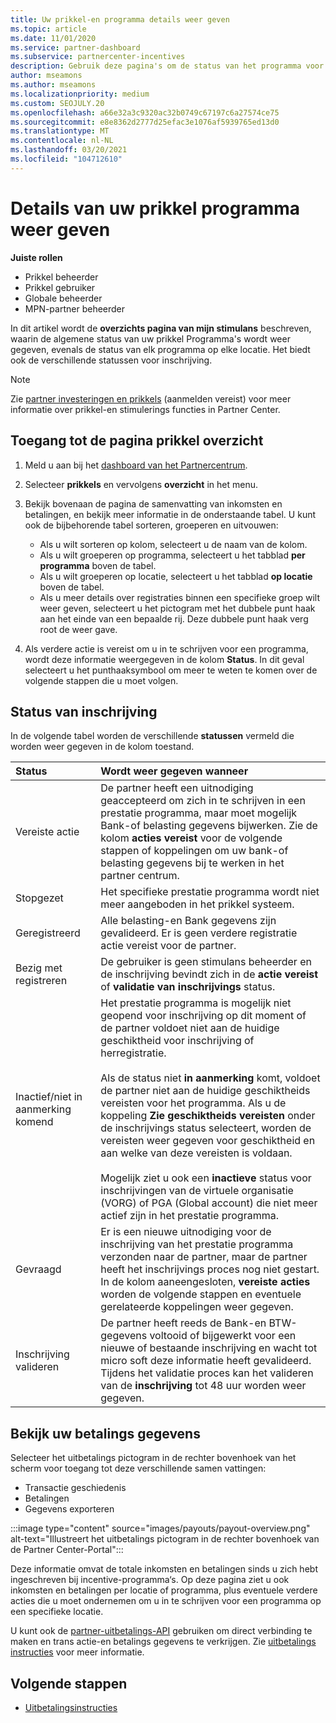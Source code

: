 ```yaml
---
title: Uw prikkel-en programma details weer geven
ms.topic: article
ms.date: 11/01/2020
ms.service: partner-dashboard
ms.subservice: partnercenter-incentives
description: Gebruik deze pagina's om de status van het programma voor prikkels weer te geven en te beheren
author: mseamons
ms.author: mseamons
ms.localizationpriority: medium
ms.custom: SEOJULY.20
ms.openlocfilehash: a66e32a3c9320ac32b0749c67197c6a27574ce75
ms.sourcegitcommit: e8e8362d2777d25efac3e1076af5939765ed13d0
ms.translationtype: MT
ms.contentlocale: nl-NL
ms.lasthandoff: 03/20/2021
ms.locfileid: "104712610"
---
```

# <a name="view-your-incentives-program-details"></a>Details van uw prikkel programma weer geven

**Juiste rollen**

- Prikkel beheerder
- Prikkel gebruiker
- Globale beheerder
- MPN-partner beheerder

In dit artikel wordt de **overzichts pagina van mijn stimulans** beschreven, waarin de algemene status van uw prikkel Programma's wordt weer gegeven, evenals de status van elk programma op elke locatie. Het biedt ook de verschillende statussen voor inschrijving.

>[!NOTE]
>Zie [partner investeringen en prikkels](https://partner.microsoft.com/membership/partner-incentives) (aanmelden vereist) voor meer informatie over prikkel-en stimulerings functies in Partner Center.

## <a name="access-the-incentives-overview-page"></a>Toegang tot de pagina prikkel overzicht

1. Meld u aan bij het [dashboard van het Partnercentrum](https://partner.microsoft.com/dashboard).
1. Selecteer **prikkels** en vervolgens **overzicht** in het menu.
1. Bekijk bovenaan de pagina de samenvatting van inkomsten en betalingen, en bekijk meer informatie in de onderstaande tabel. U kunt ook de bijbehorende tabel sorteren, groeperen en uitvouwen:

   - Als u wilt sorteren op kolom, selecteert u de naam van de kolom.
   - Als u wilt groeperen op programma, selecteert u het tabblad **per programma** boven de tabel.
   - Als u wilt groeperen op locatie, selecteert u het tabblad **op locatie** boven de tabel.
   - Als u meer details over registraties binnen een specifieke groep wilt weer geven, selecteert u het pictogram met het dubbele punt haak aan het einde van een bepaalde rij. Deze dubbele punt haak verg root de weer gave.
1. Als verdere actie is vereist om u in te schrijven voor een programma, wordt deze informatie weergegeven in de kolom **Status**. In dit geval selecteert u het punthaaksymbool om meer te weten te komen over de volgende stappen die u moet volgen.

## <a name="enrollment-status"></a>Status van inschrijving

In de volgende tabel worden de verschillende **statussen** vermeld die worden weer gegeven in de kolom toestand.

| **Status**         | **Wordt weer gegeven wanneer** |
|:------------------------------------|:------------------|
| Vereiste actie  | De partner heeft een uitnodiging geaccepteerd om zich in te schrijven in een prestatie programma, maar moet mogelijk Bank-of belasting gegevens bijwerken. Zie de kolom **acties vereist** voor de volgende stappen of koppelingen om uw bank-of belasting gegevens bij te werken in het partner centrum. |
| Stopgezet  | Het specifieke prestatie programma wordt niet meer aangeboden in het prikkel systeem. |
| Geregistreerd  | Alle belasting-en Bank gegevens zijn gevalideerd. Er is geen verdere registratie actie vereist voor de partner. |
| Bezig met registreren  | De gebruiker is geen stimulans beheerder en de inschrijving bevindt zich in de **actie vereist** of **validatie van inschrijvings** status.|
| Inactief/niet in aanmerking komend | Het prestatie programma is mogelijk niet geopend voor inschrijving op dit moment of de partner voldoet niet aan de huidige geschiktheid voor inschrijving of herregistratie. <br><br> Als de status niet **in aanmerking** komt, voldoet de partner niet aan de huidige geschiktheids vereisten voor het programma. Als u de koppeling **Zie geschiktheids vereisten** onder de inschrijvings status selecteert, worden de vereisten weer gegeven voor geschiktheid en aan welke van deze vereisten is voldaan. <br><br> Mogelijk ziet u ook een **inactieve** status voor inschrijvingen van de virtuele organisatie (VORG) of PGA (Global account) die niet meer actief zijn in het prestatie programma.  |
| Gevraagd  | Er is een nieuwe uitnodiging voor de inschrijving van het prestatie programma verzonden naar de partner, maar de partner heeft het inschrijvings proces nog niet gestart. In de kolom aaneengesloten, **vereiste acties** worden de volgende stappen en eventuele gerelateerde koppelingen weer gegeven.  |
| Inschrijving valideren  | De partner heeft reeds de Bank-en BTW-gegevens voltooid of bijgewerkt voor een nieuwe of bestaande inschrijving en wacht tot micro soft deze informatie heeft gevalideerd. Tijdens het validatie proces kan het valideren van de **inschrijving** tot 48 uur worden weer gegeven.  |

## <a name="see-your-payment-information"></a>Bekijk uw betalings gegevens

Selecteer het uitbetalings pictogram in de rechter bovenhoek van het scherm voor toegang tot deze verschillende samen vattingen:

- Transactie geschiedenis
- Betalingen
- Gegevens exporteren

:::image type="content" source="images/payouts/payout-overview.png" alt-text="Illustreert het uitbetalings pictogram in de rechter bovenhoek van de Partner Center-Portal":::

Deze informatie omvat de totale inkomsten en betalingen sinds u zich hebt ingeschreven bij incentive-programma‘s. Op deze pagina ziet u ook inkomsten en betalingen per locatie of programma, plus eventuele verdere acties die u moet ondernemen om u in te schrijven voor een programma op een specifieke locatie. 

U kunt ook de [partner-uitbetalings-API](https://apidocs.microsoft.com/services/partnerpayouts) gebruiken om direct verbinding te maken en trans actie-en betalings gegevens te verkrijgen. Zie [uitbetalings instructies](payout-statement.md) voor meer informatie.

## <a name="next-steps"></a>Volgende stappen

- [Uitbetalingsinstructies](payout-statement.md)
